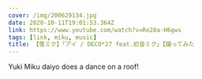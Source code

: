 ```yaml
---
cover: /img/200629134.jpg
date: 2020-10-11T19:01:53.364Z
link: https://www.youtube.com/watch?v=Re28a-H6gws
tags: [link, miku, music]
title: 【雪ミク】「アイ / DECO*27 feat.初音ミク」【踊ってみた
---
```


Yuki Miku daiyo does a dance on a roof!
